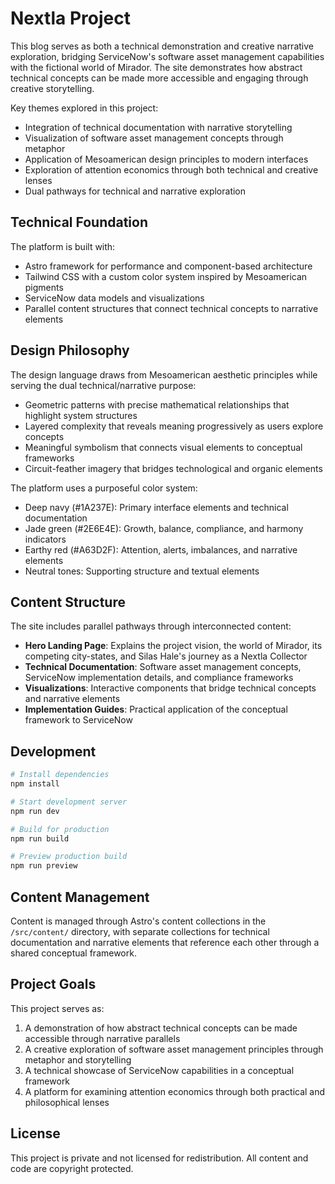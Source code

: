 # Nextla Project

This blog serves as both a technical demonstration and creative narrative exploration, bridging ServiceNow's software asset management capabilities with the fictional world of Mirador. The site demonstrates how abstract technical concepts can be made more accessible and engaging through creative storytelling.

Key themes explored in this project:

- Integration of technical documentation with narrative storytelling
- Visualization of software asset management concepts through metaphor
- Application of Mesoamerican design principles to modern interfaces
- Exploration of attention economics through both technical and creative lenses
- Dual pathways for technical and narrative exploration

## Technical Foundation

The platform is built with:

- Astro framework for performance and component-based architecture
- Tailwind CSS with a custom color system inspired by Mesoamerican pigments
- ServiceNow data models and visualizations
- Parallel content structures that connect technical concepts to narrative elements


## Design Philosophy

The design language draws from Mesoamerican aesthetic principles while serving the dual technical/narrative purpose:

- Geometric patterns with precise mathematical relationships that highlight system structures
- Layered complexity that reveals meaning progressively as users explore concepts
- Meaningful symbolism that connects visual elements to conceptual frameworks
- Circuit-feather imagery that bridges technological and organic elements

The platform uses a purposeful color system:

- Deep navy (#1A237E): Primary interface elements and technical documentation
- Jade green (#2E6E4E): Growth, balance, compliance, and harmony indicators
- Earthy red (#A63D2F): Attention, alerts, imbalances, and narrative elements
- Neutral tones: Supporting structure and textual elements

## Content Structure

The site includes parallel pathways through interconnected content:

- **Hero Landing Page**: Explains the project vision, the world of Mirador, its competing city-states, and Silas Hale's journey as a Nextla Collector
- **Technical Documentation**: Software asset management concepts, ServiceNow implementation details, and compliance frameworks
- **Visualizations**: Interactive components that bridge technical concepts and narrative elements
- **Implementation Guides**: Practical application of the conceptual framework to ServiceNow

## Development

```bash
# Install dependencies
npm install

# Start development server
npm run dev

# Build for production
npm run build

# Preview production build
npm run preview
```

## Content Management

Content is managed through Astro's content collections in the `/src/content/` directory, with separate collections for technical documentation and narrative elements that reference each other through a shared conceptual framework.

## Project Goals

This project serves as:

1. A demonstration of how abstract technical concepts can be made accessible through narrative parallels
2. A creative exploration of software asset management principles through metaphor and storytelling
3. A technical showcase of ServiceNow capabilities in a conceptual framework
4. A platform for examining attention economics through both practical and philosophical lenses

## License

This project is private and not licensed for redistribution. All content and code are copyright protected.
